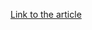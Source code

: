 [Link to the article](https://aon.com/cyber-solutions/aon_cyber_labs/cloudy-with-a-chance-of-persistent-email-access/)
